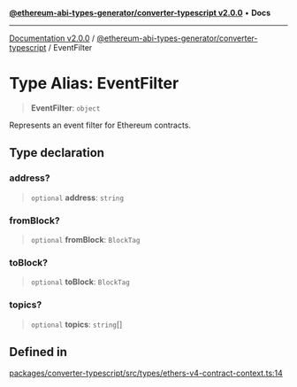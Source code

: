 [**@ethereum-abi-types-generator/converter-typescript v2.0.0**](../README.md) • **Docs**

***

[Documentation v2.0.0](../../../packages.md) / [@ethereum-abi-types-generator/converter-typescript](../README.md) / EventFilter

# Type Alias: EventFilter

> **EventFilter**: `object`

Represents an event filter for Ethereum contracts.

## Type declaration

### address?

> `optional` **address**: `string`

### fromBlock?

> `optional` **fromBlock**: `BlockTag`

### toBlock?

> `optional` **toBlock**: `BlockTag`

### topics?

> `optional` **topics**: `string`[]

## Defined in

[packages/converter-typescript/src/types/ethers-v4-contract-context.ts:14](https://github.com/niZmosis/ethereum-abi-types-generator/blob/b8e282ea584f52118722e9d563db502ef3e0aa75/packages/converter-typescript/src/types/ethers-v4-contract-context.ts#L14)
